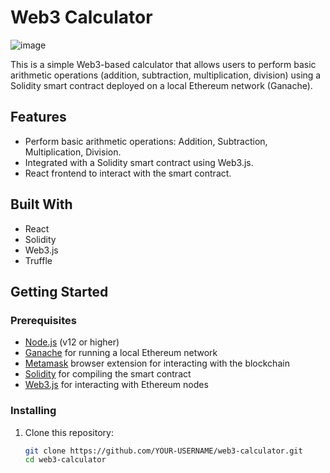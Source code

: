 
# Web3 Calculator

![image](https://github.com/user-attachments/assets/505383ef-7d61-40f3-baa7-805e5ce10a95)


This is a simple Web3-based calculator that allows users to perform basic arithmetic operations (addition, subtraction, multiplication, division) using a Solidity smart contract deployed on a local Ethereum network (Ganache).

## Features

- Perform basic arithmetic operations: Addition, Subtraction, Multiplication, Division.
- Integrated with a Solidity smart contract using Web3.js.
- React frontend to interact with the smart contract.

## Built With

- React
- Solidity
- Web3.js
- Truffle

## Getting Started

### Prerequisites

- [Node.js](https://nodejs.org/en/) (v12 or higher)
- [Ganache](https://trufflesuite.com/ganache/) for running a local Ethereum network
- [Metamask](https://metamask.io/) browser extension for interacting with the blockchain
- [Solidity](https://soliditylang.org/) for compiling the smart contract
- [Web3.js](https://web3js.readthedocs.io/) for interacting with Ethereum nodes

### Installing

1. Clone this repository:
   ```bash
   git clone https://github.com/YOUR-USERNAME/web3-calculator.git
   cd web3-calculator
>>>>>>> 
